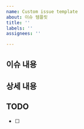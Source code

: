 ```yaml
---
name: Custom issue template
about: 이슈 템플릿
title: ''
labels: ''
assignees: ''

---
```


<!-- ---
예) 버그 수정인 경우
title: [Bug] 오류 내용 상세
labels: bug
assignees: ''
--- -->

## 이슈 내용

## 상세 내용

## TODO
- [ ]
